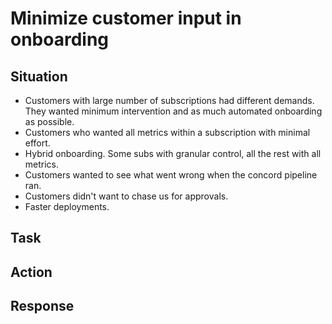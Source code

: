 # Minimize customer input in onboarding
## Situation
- Customers with large number of subscriptions had different demands. They wanted minimum intervention and as much automated onboarding as possible.
- Customers who wanted all metrics within a subscription with minimal effort.
- Hybrid onboarding. Some subs with granular control, all the rest with all metrics.
- Customers wanted to see what went wrong when the concord pipeline ran.
- Customers didn't want to chase us for approvals.
- Faster deployments.

## Task
## Action
## Response